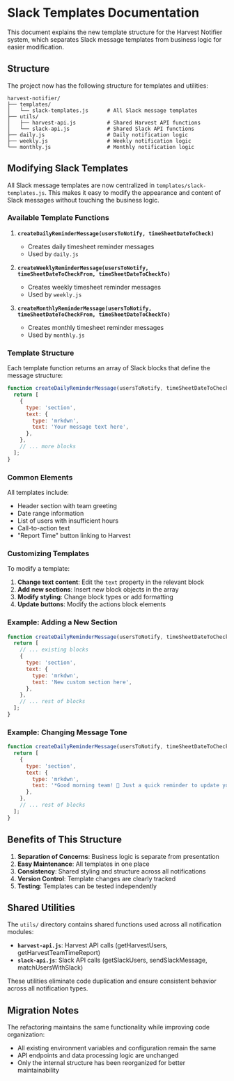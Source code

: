 # Slack Templates Documentation

This document explains the new template structure for the Harvest Notifier system, which separates Slack message templates from business logic for easier modification.

## Structure

The project now has the following structure for templates and utilities:

```
harvest-notifier/
├── templates/
│   └── slack-templates.js      # All Slack message templates
├── utils/
│   ├── harvest-api.js          # Shared Harvest API functions
│   └── slack-api.js            # Shared Slack API functions
├── daily.js                    # Daily notification logic
├── weekly.js                   # Weekly notification logic
└── monthly.js                  # Monthly notification logic
```

## Modifying Slack Templates

All Slack message templates are now centralized in `templates/slack-templates.js`. This makes it easy to modify the appearance and content of Slack messages without touching the business logic.

### Available Template Functions

1. **`createDailyReminderMessage(usersToNotify, timeSheetDateToCheck)`**

   - Creates daily timesheet reminder messages
   - Used by `daily.js`

2. **`createWeeklyReminderMessage(usersToNotify, timeSheetDateToCheckFrom, timeSheetDateToCheckTo)`**

   - Creates weekly timesheet reminder messages
   - Used by `weekly.js`

3. **`createMonthlyReminderMessage(usersToNotify, timeSheetDateToCheckFrom, timeSheetDateToCheckTo)`**
   - Creates monthly timesheet reminder messages
   - Used by `monthly.js`

### Template Structure

Each template function returns an array of Slack blocks that define the message structure:

```javascript
function createDailyReminderMessage(usersToNotify, timeSheetDateToCheck) {
  return [
    {
      type: 'section',
      text: {
        type: 'mrkdwn',
        text: 'Your message text here',
      },
    },
    // ... more blocks
  ];
}
```

### Common Elements

All templates include:

- Header section with team greeting
- Date range information
- List of users with insufficient hours
- Call-to-action text
- "Report Time" button linking to Harvest

### Customizing Templates

To modify a template:

1. **Change text content**: Edit the `text` property in the relevant block
2. **Add new sections**: Insert new block objects in the array
3. **Modify styling**: Change block types or add formatting
4. **Update buttons**: Modify the actions block elements

### Example: Adding a New Section

```javascript
function createDailyReminderMessage(usersToNotify, timeSheetDateToCheck) {
  return [
    // ... existing blocks
    {
      type: 'section',
      text: {
        type: 'mrkdwn',
        text: 'New custom section here',
      },
    },
    // ... rest of blocks
  ];
}
```

### Example: Changing Message Tone

```javascript
function createDailyReminderMessage(usersToNotify, timeSheetDateToCheck) {
  return [
    {
      type: 'section',
      text: {
        type: 'mrkdwn',
        text: '*Good morning team! 🌅 Just a quick reminder to update your timesheets in Harvest. Keeping accurate time records helps us track project progress effectively.*',
      },
    },
    // ... rest of blocks
  ];
}
```

## Benefits of This Structure

1. **Separation of Concerns**: Business logic is separate from presentation
2. **Easy Maintenance**: All templates in one place
3. **Consistency**: Shared styling and structure across all notifications
4. **Version Control**: Template changes are clearly tracked
5. **Testing**: Templates can be tested independently

## Shared Utilities

The `utils/` directory contains shared functions used across all notification modules:

- **`harvest-api.js`**: Harvest API calls (getHarvestUsers, getHarvestTeamTimeReport)
- **`slack-api.js`**: Slack API calls (getSlackUsers, sendSlackMessage, matchUsersWithSlack)

These utilities eliminate code duplication and ensure consistent behavior across all notification types.

## Migration Notes

The refactoring maintains the same functionality while improving code organization:

- All existing environment variables and configuration remain the same
- API endpoints and data processing logic are unchanged
- Only the internal structure has been reorganized for better maintainability
